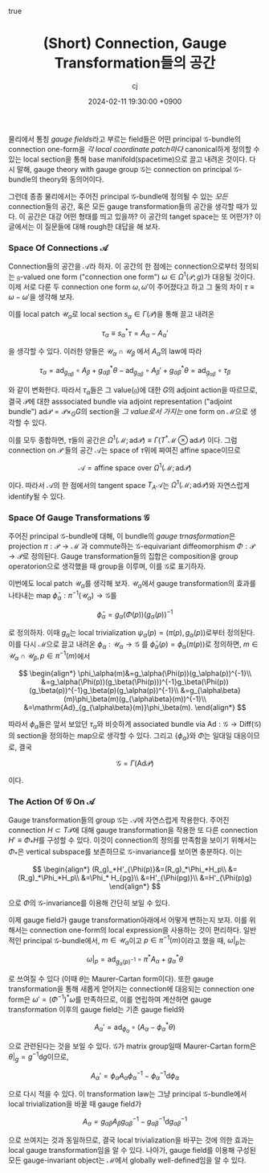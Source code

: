 ﻿---
title: (Short) Connection, Gauge Transformation들의 공간
author: cj
date: 2024-02-11 19:30:00 +0900
categories: [shorts]
tags: [Moduli space, Gauge theory]
pin: true
math: true
mermaid: false
---

물리에서 통칭 *gauge fields*라고 부르는 field들은 어떤 principal $\mathcal{G}$-bundle의 connection one-form을 *각 local coordinate patch마다* canonical하게 정의할 수 있는 local section을 통해 base manifold(spacetime)으로 끌고 내려온 것이다. 다시 말해, gauge theory with gauge group $\mathcal{G}$는 connection on principal $\mathcal{G}$-bundle의 theory와 동의어이다.

그런데 종종 물리에서는 주어진 principal $\mathcal{G}$-bundle에 정의될 수 있는 *모든* connection들의 공간, 혹은 모든 gauge transformation들의 공간을 생각할 때가 있다. 이 공간은 대강 어떤 형태를 띄고 있을까? 이 공간의 tanget space는 또 어떤가? 이 글에서는 이 질문들에 대해 rough한 대답을 해 보자.

### Space Of Connections $\mathscr{A}$

Connection들의 공간을 $\mathscr{A}$라 하자. 이 공간의 한 점에는 connection으로부터 정의되는 $\mathfrak{g}$-valued one form ("connection one form") $\omega\in\Omega^{1}(\mathcal{P};g)$가 대응될 것이다. 이제 서로 다룬 두 connection one form $\omega,\omega'$이 주어졌다고 하고 그 둘의 차이 $\tau\equiv\omega-\omega'$을 생각해 보자.

이를 local patch $\mathcal{U}_\alpha$로 local section $s_\alpha\in\Gamma(\mathcal{P})$을 통해 끌고 내려온

$$
\tau_\alpha\equiv s_\alpha^*\tau=A_\alpha-A_\alpha'
$$

을 생각할 수 있다. 이러한 양들은 $\mathcal{U}_\alpha\cap\mathcal{U}_\beta$ 에서 $A_\alpha$의 law에 따라

$$
\tau_\alpha=\mathrm{ad}_{g_{\alpha\beta}}\circ A_\beta+g_{\alpha\beta}^*\theta - \mathrm{ad}_{g_{\alpha\beta}}\circ A_\beta'+g_{\alpha\beta}^*\theta=\mathrm{ad}_{g_{\alpha\beta}}\circ\tau_\beta
$$

와 같이 변화한다. 따라서 $\tau_\alpha$들은 그 value$(\mathfrak{g})$에 대한 $G$의 adjoint action을 따르므로, 결국 $\mathcal{P}$에 대한 asssociated bundle via adjoint representation ("adjoint bundle") $\mathrm{ad}\mathcal{P}=\mathcal{P}\times_GG$의 section을 *그 value로서 가지는* one form on $\mathscr{M}$으로 생각할 수 있다. 

이를 모두 종합하면, $\tau$들의 공간은 $\Omega^1(\mathscr{M};\mathrm{ad}\mathcal{P})\equiv\Gamma(T^*\mathscr{M}\otimes\mathrm{ad}\mathcal{P})$ 이다. 그럼 connection on $\mathcal{P}$ 들의 공간 $\mathscr{A}$는 space of $\tau$위에 짜여진 affine space이므로

$$
\mathscr{A}=\mathrm{affine\ space\ over}\ \Omega^1(\mathscr{M};\mathrm{ad}\mathcal{P})
$$

 이다. 따라서 $\mathscr{A}$의 한 점에서의 tangent space $T_A\mathscr{A}$는 $\Omega^1(\mathscr{M};\mathrm{ad}\mathcal{P})$와 자연스럽게 identify될 수 있다.

### Space Of Gauge Transformations $\mathscr{G}$

주어진 principal $\mathcal{G}$-bundle에 대해, 이 bundle의 *gauge trnasformation*은 projection $\pi:\mathcal{P}\rightarrow\mathscr{M}$ 과 commute하는 $\mathcal{G}$-equivariant diffeomorphism $\Phi:\mathcal{P}\rightarrow\mathcal{P}$로 정의된다. Gauge transformation들의 집합은 composition을 group operatorion으로 생각했을 때 group을 이루며, 이를 $\mathscr{G}$로 표기하자.

이번에도 local patch $\mathcal{U}_\alpha$를 생각해 보자. $\mathcal{U}_\alpha$에서 gauge transformation의 효과를 나타내는 map $\bar{\phi}_\alpha:\pi^{-1}(\mathcal{U}_\alpha)\rightarrow \mathcal{G}$를

$$
\bar{\phi}_\alpha=g_\alpha(\Phi(p))(g_\alpha(p))^{-1}
$$

로 정의하자. 이때 $g_\alpha$는 local trivialization $\psi_\alpha(p)=(\pi(p),g_\alpha(p))$로부터 정의된다. 이를 다시 $\mathscr{M}$으로 끌고 내려온 $\phi_\alpha:\mathcal{U}_\alpha\rightarrow\mathcal{G}$ 를 $\bar{\phi}_\alpha(p)=\phi_\alpha(\pi(p))$로 정의하면, $m\in \mathcal{U}_\alpha\cap\mathcal{U}_\beta, p\in\pi^{-1}(m)$에서

$$
\begin{align*}
\phi_\alpha(m)&=g_\alpha(\Phi(p))(g_\alpha(p))^{-1}\\
&=g_\alpha(\Phi(p))(g_\beta(\Phi(p)))^{-1}g_\beta(\Phi(p))(g_\beta(p))^{-1}g_\beta(p)(g_\alpha(p))^{-1}\\
&=g_{\alpha\beta}(m)\phi_\beta(m)(g_{\alpha\beta}(m))^{-1}\\
&=\mathrm{Ad}_{g_{\alpha\beta}(m)}\phi_\beta(m).
\end{align*}
$$

따라서 $\phi_\alpha$들은 앞서 보았던 $\tau_\alpha$와 비슷하게 associated bundle via $\mathrm{Ad}:\mathcal{G}\rightarrow \mathrm{Diff}(\mathcal{G})$의 section을 정의하는 map으로 생각할 수 있다. 그리고 $\{\phi_\alpha\}$와 $\Phi$는 일대일 대응이므로, 결국

$$
\mathscr{G}=\Gamma(\mathrm{Ad}\mathcal{P})
$$

이다.

### The Action Of $\mathscr{G}$ On $\mathscr{A}$

Gauge transformation들의 group $\mathscr{G}$는 $\mathscr{A}$에 자연스럽게 작용한다. 주어진 connection $H\subset T\mathcal{P}$에 대해 gauge transformation을 작용한 또 다른 connection $H'\equiv\Phi_*H$를 구성할 수 있다. 이것이 connection의 정의를 만족함을 보이기 위해서는 $\Phi_*$은 vertical subspace를 보존하므로 $\mathcal{G}$-invariance를 보이면 충분하다. 이는

$$
\begin{align*}
(R_g)_*H'_{\Phi(p)}&=(R_g)_*\Phi_*H_p\\
&=(R_g)_*\Phi_*H_p\\
&=\Phi_* H_{pg}\\
&=H'_{\Phi(pg)}\\
&=H'_{\Phi(p)g}
\end{align*}
$$

으로 $\Phi$의 $\mathcal{G}$-invariance를 이용해 간단히 보일 수 있다.

이제 gauge field가 gauge transformation아래에서 어떻게 변하는지 보자. 이를 위해서는 connection one-form의 local expression을 사용하는 것이 편리하다. 일반적인 principal $\mathcal{G}$-bundle에서, $m\in \mathcal{U}_\alpha$이고 $p\in\pi^{-1}(m)$이라고 했을 때, $\omega\vert_p$는

$$
\omega\vert_p=\mathrm{ad}_{g_\alpha(p)^{-1}}\circ\pi^* A_\alpha+g_\alpha^*\theta
$$

로 쓰여질 수 있다 (이때 $\theta$는 Maurer-Cartan form이다). 또한 gauge transformation을 통해 새롭게 얻어지는 connection에 대응되는 connection one form은 $\omega'=(\Phi^{-1})^*\omega$를 만족하므로, 이를 연립하여 계산하면 gauge transformation 이후의 gauge field는 기존 gauge field와

$$
A_\alpha'=\mathrm{ad}_{\phi_\alpha}\circ(A_\alpha-\phi_\alpha^*\theta)
$$

으로 관련된다는 것을 보일 수 있다. $\mathcal{G}$가 matrix group일때 Maurer-Cartan form은 $\theta\vert_g=g^{-1}\mathsf{d}g$이므로,

$$
A_\alpha'=\phi_\alpha A_\alpha \phi_\alpha^{-1}-\phi_\alpha^{-1}\mathsf{d}\phi_\alpha
$$

으로 다시 적을 수 있다. 이 transformation law는 그냥 principal $\mathcal{G}$-bundle에서 local trivialization을 바꿀 때 gauge field가 

$$
A_\alpha=g_{\alpha\beta}A_\beta g_{\alpha\beta}^{-1}-g_{\alpha\beta}^{-1}\mathsf{d} g_{\alpha\beta}^{-1}
$$

으로 쓰여지는 것과 동일하므로, 결국 local trivialization을 바꾸는 것에 의한 효과는 local gauge transformation임을 알 수 있다. 나아가, gauge field를 이용해 구성된 모든 gauge-invariant object는 $\mathscr{M}$에서 globally well-defined임을 알 수 있다.
